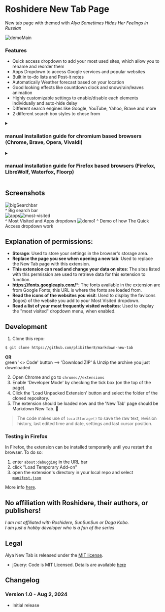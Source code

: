 Roshidere New Tab Page
=======================

New tab page with themed with _Alya Sometimes Hides Her Feelings in Russian_

![demoMain](https://github.com/user-attachments/assets/e988fa4e-0183-4012-bc40-41bc783902f0)

### Features

- Quick access dropdown to add your most used sites, which allow you to rename and reorder them
- Apps Dropdown to access Google services and popular websites
- Built in to-do lists and Post-it notes
- Automatically Weather forecast based on your location
- Good looking effects like countdown clock and snow/rain/leaves animation
- Highly customizable settings to enable/disable each elements individually and auto-hide delay
- Different search engines like Google, YouTube, Yahoo, Brave and more
- 2 different search box styles to chose from


<details>
  <summary><h3>manual installation guide for chromium based browsers (Chrome, Brave, Opera, Vivaldi)</h3></summary>
  
  1. Download the [Latest version](https://github.com/ImGGAAVVIINN/alya-new-tab/releases/latest/download/alya-new-tab_chromium.crx) from the release section               
     _If firectly download .crx file is not working, download the [zipped version](https://github.com/ImGGAAVVIINN/alya-new-tab/releases/latest/download/alya-new-tab_chromium.crx.zip)_   
  2. If browser ask for confirmation to download, press 'keep'  
     ![Screenshot_20240803_190129](https://github.com/user-attachments/assets/a6301372-144a-4eab-bf16-042f56679dae)
  3. go to chrome://extensions and enable 'Developer mode'   
     ![image](https://github.com/user-attachments/assets/9229b8b2-b8f6-4f10-be00-32f3927d4d32)
  4. Drag the .crx file into the extensions page

</details>

<details>
  <summary><h3>manual installation guide for Firefox based browsers (Firefox, LibreWolf, Waterfox, Floorp)</h3></summary>  
  
  ### Based on Firefox ESR, Unstable, and Development
  1. Download the [Latest version](https://github.com/ImGGAAVVIINN/alya-new-tab/releases/latest/download/alya_start_page_firefox.xpi) from the release section       
  2. Go to about:config, type in xpinstall.signatures.required in the searchbox, and click on the toggle button to it is set to false     
     ![image](https://github.com/user-attachments/assets/36f63cbf-3971-4455-a96e-ff063fa51b4a)
  3. Click on the gear button --> 'install Add-on From File' and choose the .xpi file your downloaded         
     ![image](https://github.com/user-attachments/assets/c8b43ff0-0d41-416f-af66-aab1556b2a0e)


  ### Firefox Stable
  1. **To sideload unsigned extension on Firefox Stable, you first need to "Jail-break" it** ¯\\_(ツ)_/¯   
  - If you are on Linux follow [This guide](https://gist.github.com/TheBrokenRail/c43bf0f07f4860adac2631a1bd9e4136)       
  - If you are on Windows run the .bat file in [This repo](https://github.com/ImGGAAVVIINN/Jailbreak-Firefox-Windows), or apply the changes your self by looking at the bat file if you know what you are doing   
  2. Download the [Latest version](https://github.com/ImGGAAVVIINN/alya-new-tab/releases/latest/download/alya_start_page_firefox.xpi) from the release section  
  3. Click on the gear button --> 'install Add-on From File' and choose the .xpi file your downloaded         
     ![image](https://github.com/user-attachments/assets/c8b43ff0-0d41-416f-af66-aab1556b2a0e)  

</details>

Screenshots
-----------
![bigSearchbar](https://github.com/user-attachments/assets/823f9f85-9d51-4838-bc03-cbc0f08f6e62)    
^ Big search bar     
![apps](https://github.com/user-attachments/assets/e38832b5-9171-417f-a8bd-c33d814d23e0)![most-visited](https://github.com/user-attachments/assets/c396207d-1f5a-4cb7-b94b-b04e59b8fb8c)     
^ Most Visited and Apps dropdown
![demo1](https://github.com/user-attachments/assets/aecfb327-6364-49e9-b2fb-e040388a5a87)
^ Demo of how The Quick Access dropdown work

## Explanation of permissions:

- **Storage**: Used to store your settings in the browser's storage area.
- **Replace the page you see when opening a new tab**: Used to replace the New Tab page with this extension.
- **This extension can read and change your data on sites**: The sites listed with this permission are used to retrieve data for this extension to function.
- **https://fonts.googleapis.com/***: The fonts available in the extension are from Google Fonts; this URL is where the fonts are loaded from.
- **Read the icons of the websites you visit**: Used to display the favicons (logos) of the website you add to your Most Visited dropdown.
- **Read a list of your most frequently visited websites**: Used to display the "most visited" dropdown menu, when enabled.

## Development

1. Clone this repo:

```sh
$ git clone https://github.com/plibither8/markdown-new-tab
```
**OR**  
green '<> Code' button --> 'Download ZIP' & Unzip the archive you just downloaded  
  
2. Open Chrome and go to `chrome://extensions`
3. Enable 'Developer Mode' by checking the tick box (on the top of the page).
4. Click the 'Load Unpacked Extension' button and select the folder of the cloned repository.
5. The extension should be loaded now and the 'New Tab' page should be Markdown New Tab. 🎉

> The code makes use of `localStorage()` to save the raw text, revision history, last edited time and date, settings and last cursor position.

### Testing in Firefox

In Firefox, the extension can be installed temporarily until you restart the browser. To do so:

1. enter `about:debugging` in the URL bar
2. click "Load Temporary Add-on"
3. open the extension's directory in your local repo and select [`manifest.json`](manifest.json)

More info [here](https://developer.mozilla.org/en-US/Add-ons/WebExtensions/Temporary_Installation_in_Firefox).

## No affiliation with Roshidere, their authors, or publishers!

_I am not affiliated with Roshidere, SunSunSun or Doga Kobo.  
I am just a hobby developer who is a fan of the series_


## Legal

Alya New Tab is released under the [MIT license](http://bit.ly/mit-license). 

* jQuery: Code is MIT Licensed. Details are available [here](https://github.com/jquery/jquery/blob/master/MIT-LICENSE.txt)


Changelog
---------

### Version 1.0 - Aug 2, 2024

- Initial release

